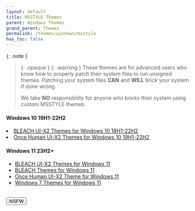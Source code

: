 ```yaml
---
layout: default
title: MSSTYLE Themes
parent: Windows Themes
grand_parent: Themes
permalink: /themes/windows/msstyle
has_toc: false
---
```


<!-- 
{: .note }
> {: .opaque }
> 
>
> 
-->

{: .note }
> {: .opaque }
> {: .warning }
> These themes are for advanced users who know how to properly patch their system files to run unsigned themes. 
> Patching your system files **CAN** and **WILL** brick your system if done wrong.
>
> We take **NO** responsibility for anyone who bricks their system using custom MSSTYLE themes.

<h4 class="text-small">Windows 10 19H1-22H2</h4>

<li><a href="https://github.com/The-Back-Room/BLEACH-UI-X2-Themes-for-Windows-10-19H1-22H2/" target="_blank">BLEACH UI-X2 Themes for Windows 10 19H1-22H2</a></li>
<li><a href="https://github.com/The-Back-Room/Once-Human-UI-X2-Themes-for-Windows-10-19H1-22H2/" target="_blank">Once Human UI-X2 Themes for Windows 10 19H1-22H2</a></li>
</ul>

<h4 class="text-small">Windows 11 23H2+</h4>

<ul class="text-delta">
<li><a href="https://github.com/The-Back-Room//BLEACH-UI-X2-Themes-for-Windows-11-23h2/" target="_blank">BLEACH UI-X2 Themes for Windows 11</a></li>
<li><a href="https://github.com/The-Back-Room/BLEACH-Themes-for-Windows-11/" target="_blank">BLEACH Themes for Windows 11</a></li>
<li><a href="https://github.com/The-Back-Room/Once-Human-UI-X2-Theme-for-Windows-11-23H2/" target="_blank">Once Human UI-X2 Theme for Windows 11</a></li>
<li><a href="https://github.com/The-Back-Room/Windows-7-Themes-for-Windows-11/ " target="_blank">Windows 7 Themes for Windows 11</a></li>
</ul>

<!-- ////////////////////////////////////////////////////////////////////////////////////////////////////////////////////// -->

<br />
<a href="/themes/windows/msstyle/nsfw">
<button type="button" name="button" class="btn">NSFW</button>
</a>
<br />

<!-- ////////////////////////////////////////////////////////////////////////////////////////////////////////////////////// -->
